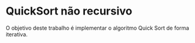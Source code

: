 # QuickSort não recursivo

O objetivo deste trabalho é implementar o algoritmo Quick Sort de forma iterativa.
